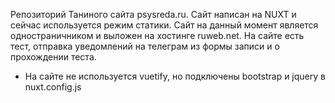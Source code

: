 Репозиторий Таниного сайта psysreda.ru. Сайт написан на NUXT и сейчас используется режим статики.
Сайт на данный момент является одностраничником и выложен на хостинге ruweb.net.
На сайте есть тест, отправка уведомлений на телеграм из формы записи и о прохождении теста.

- На сайте не используется vuetify, но подключены bootstrap и jquery в nuxt.config.js
